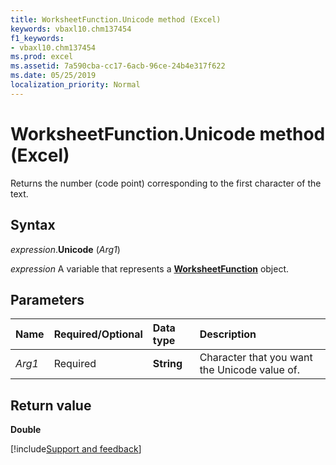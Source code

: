 ```yaml
---
title: WorksheetFunction.Unicode method (Excel)
keywords: vbaxl10.chm137454
f1_keywords:
- vbaxl10.chm137454
ms.prod: excel
ms.assetid: 7a590cba-cc17-6acb-96ce-24b4e317f622
ms.date: 05/25/2019
localization_priority: Normal
---
```



# WorksheetFunction.Unicode method (Excel)

Returns the number (code point) corresponding to the first character of the text.


## Syntax

_expression_.**Unicode** (_Arg1_)

_expression_ A variable that represents a **[WorksheetFunction](Excel.WorksheetFunction.md)** object.


## Parameters

|Name|Required/Optional|Data type|Description|
|:-----|:-----|:-----|:-----|
| _Arg1_|Required|**String**|Character that you want the Unicode value of.|

## Return value

**Double**




[!include[Support and feedback](~/includes/feedback-boilerplate.md)]